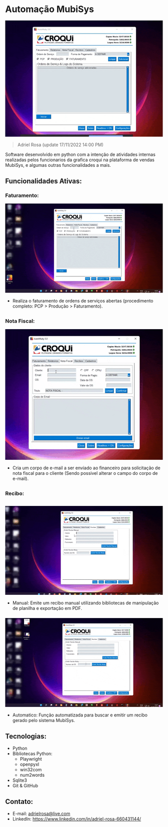 # Automação MubiSys

![preview](./.github/preview1-exibicao.gif)

> Adriel Rosa (update 17/11/2022  14:00 PM)

Software desenvolvido em python com a intenção de atividades internas realizadas pelos funcionarios da grafica croqui na plataforma de vendas MubiSys, e algumas outras funcionalidades a mais.

## Funcionalidades Ativas: 

### Faturamento:

![preview](./.github/preview2-baixa.gif)

- Realiza o faturamento de ordens de serviços abertas (procedimento completo: PCP > Produção > Faturamento).

##

### Nota Fiscal:

![preview](./.github/preview3-notafiscal.gif) 

- Cria um corpo de e-mail a ser enviado ao financeiro para solicitação de nota fiscal para o cliente (Sendo possivel alterar o campo do corpo de e-mail).

##

###  Recibo:

##

  ![preview](./.github/preview4-recibomanual.gif)
  
  - Manual: Emite um recibo manual utilizando bibliotecas de manipulação de planilha e exportação em PDF. 
  
  ###
  
  ![preview](./.github/preview5-recibomuby.gif)
  
  - Automatico: Função automatizada para buscar e emitir um recibo gerado pelo sistema MubiSys.
  
  ###
  
 ##
 
 ## Tecnologias:
 - Python
 - Bibliotecas Python: 
   - Playwright
   - openpyxl
   - win32com
   - num2words
 - Sqlite3
 - Git & GitHub
 
 ## Contato:
 
 - E-mail: adrielrosa@live.com 
 - LinkedIn: https://www.linkedin.com/in/adriel-rosa-660431144/
